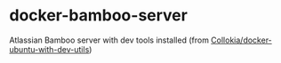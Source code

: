 # docker-bamboo-server
Atlassian Bamboo server with dev tools installed (from [Collokia/docker-ubuntu-with-dev-utils](https://github.com/Collokia/docker-ubuntu-with-dev-utils))
